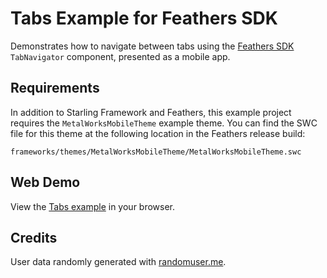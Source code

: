 # Tabs Example for Feathers SDK

Demonstrates how to navigate between tabs using the [Feathers SDK](http://feathersui.com/sdk/) `TabNavigator` component, presented as a mobile app.

## Requirements

In addition to Starling Framework and Feathers, this example project requires the `MetalWorksMobileTheme` example theme. You can find the SWC file for this theme at the following location in the Feathers release build:

	frameworks/themes/MetalWorksMobileTheme/MetalWorksMobileTheme.swc

## Web Demo

View the [Tabs example](http://feathersui.com/examples/tabs/) in your browser.

## Credits

User data randomly generated with [randomuser.me](https://randomuser.me/).